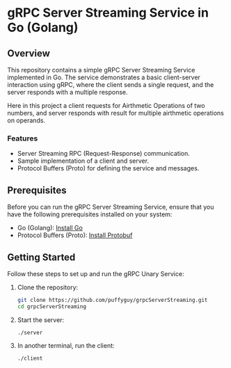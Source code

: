 # gRPC Server Streaming Service in Go (Golang)

## Overview

This repository contains a simple gRPC Server Streaming Service implemented in Go. The service demonstrates a basic client-server interaction using gRPC, where the client sends a single request, and the server responds with a multiple response.

Here in this project a client requests for Airthmetic Operations of two numbers, and server responds with result for multiple airthmetic operations on operands. 

### Features

- Server Streaming RPC (Request-Response) communication.
- Sample implementation of a client and server.
- Protocol Buffers (Proto) for defining the service and messages.

## Prerequisites

Before you can run the gRPC Server Streaming Service, ensure that you have the following prerequisites installed on your system:

- Go (Golang): [Install Go](https://golang.org/doc/install)
- Protocol Buffers (Proto): [Install Protobuf](https://developers.google.com/protocol-buffers/docs/gotutorial)

## Getting Started

Follow these steps to set up and run the gRPC Unary Service:

1. Clone the repository:

   ```bash
   git clone https://github.com/puffyguy/grpcServerStreaming.git
   cd grpcServerStreaming
   ```

2. Start the server:
    ```
    ./server
    ```

3. In another terminal, run the client:
    ```
    ./client
    ```